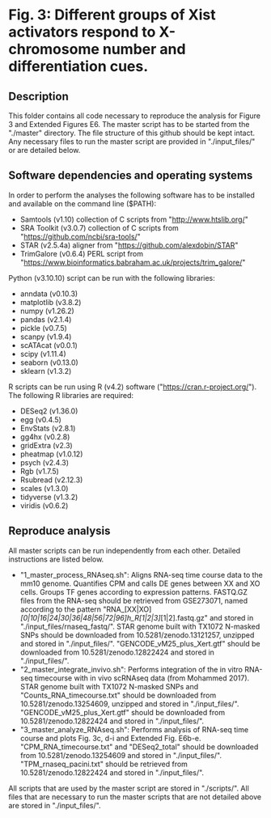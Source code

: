 # Fig. 3: Different groups of Xist activators respond to X-chromosome number and differentiation cues.

## Description
This folder contains all code necessary to reproduce the analysis for Figure 3 and Extended Figures E6. The master script has to be started from the "./master" directory. The file structure of this github should be kept intact. Any necessary files to run the master script are provided in "./input_files/" or are detailed below.


## Software dependencies and operating systems
In order to perform the analyses the following software has to be installed and available on the command line ($PATH):
- Samtools (v1.10) collection of C scripts from "http://www.htslib.org/"
- SRA Toolkit (v3.0.7) collection of C scripts from "https://github.com/ncbi/sra-tools/"
- STAR (v2.5.4a) aligner from "https://github.com/alexdobin/STAR"
- TrimGalore (v0.6.4) PERL script from "https://www.bioinformatics.babraham.ac.uk/projects/trim_galore/"

Python (v3.10.10) script can be run with the following libraries:
- anndata (v0.10.3)
- matplotlib (v3.8.2)
- numpy (v1.26.2)
- pandas (v2.1.4)
- pickle (v0.7.5)
- scanpy (v1.9.4)
- scATAcat (v0.0.1)
- scipy (v1.11.4)
- seaborn (v0.13.0) 
- sklearn (v1.3.2)

R scripts can be run using R (v4.2) software ("https://cran.r-project.org/"). The following R libraries are required:
- DESeq2 (v1.36.0)
- egg (v0.4.5)
- EnvStats (v2.8.1)
- gg4hx (v0.2.8)
- gridExtra (v2.3)
- pheatmap (v1.0.12)
- psych (v2.4.3)
- Rgb (v1.7.5)
- Rsubread (v2.12.3)
- scales (v1.3.0)
- tidyverse (v1.3.2)
- viridis (v0.6.2)


## Reproduce analysis
All master scripts can be run independently from each other. Detailed instructions are listed below.
- "1_master_process_RNAseq.sh": Aligns RNA-seq time course data to the mm10 genome. Quantifies CPM and calls DE genes between XX and XO cells. Groups TF genes according to expression patterns. FASTQ.GZ files from the RNA-seq should be retrieved from GSE273071, named according to the pattern "RNA_[XX|XO]_[0|10|16|24|30|36|48|56|72|96]h_R[1|2|3]_[1|2].fastq.gz" and stored in "./input_files/rnaseq_fastq/". STAR genome built with TX1072 N-masked SNPs should be downloaded from 10.5281/zenodo.13121257, unzipped and stored in "./input_files/". "GENCODE_vM25_plus_Xert.gtf" should be downloaded from 10.5281/zenodo.12822424 and stored in "./input_files/".
- "2_master_integrate_invivo.sh": Performs integration of the in vitro RNA-seq timecourse with in vivo scRNAseq data (from Mohammed 2017). STAR genome built with TX1072 N-masked SNPs and "Counts_RNA_timecourse.txt" should be downloaded from 10.5281/zenodo.13254609, unzipped and stored in "./input_files/". "GENCODE_vM25_plus_Xert.gtf" should be downloaded from 10.5281/zenodo.12822424 and stored in "./input_files/".
- "3_master_analyze_RNAseq.sh": Performs analysis of RNA-seq time course and plots Fig. 3c, d-i and Extended Fig. E6b-e. "CPM_RNA_timecourse.txt" and "DESeq2_total" should be downloaded from 10.5281/zenodo.13254609 and stored in "./input_files/". "TPM_rnaseq_pacini.txt" should be retrieved from 10.5281/zenodo.12822424 and stored in "./input_files/".


All scripts that are used by the master script are stored in "./scripts/". All files that are necessary to run the master scripts that are not detailed above are stored in "./input_files/".
